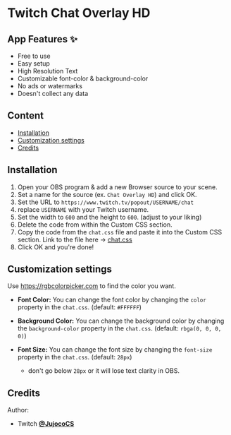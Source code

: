 # Twitch Chat Overlay HD

## **App Features ✨**

-   Free to use
-   Easy setup
-   High Resolution Text
-   Customizable font-color & background-color
-   No ads or watermarks
-   Doesn't collect any data

## Content

-   [Installation](#installation)
-   [Customization settings](#customization-settings)
-   [Credits](#credits)

## Installation

1. Open your OBS program & add a new Browser source to your scene.
2. Set a name for the source (ex. `Chat Overlay HD`) and click OK.
3. Set the URL to `https://www.twitch.tv/popout/USERNAME/chat`
4. replace `USERNAME` with your Twitch username.
5. Set the width to `600` and the height to `600`. (adjust to your liking)
6. Delete the code from within the Custom CSS section.
7. Copy the code from the `chat.css` file and paste it into the Custom CSS section. Link to the file here -> [chat.css](./chat.css)
8. Click OK and you're done!

## Customization settings

Use https://rgbcolorpicker.com to find the color you want.

-   **Font Color:** You can change the font color by changing the `color` property in the `chat.css`. (default: `#FFFFFF`)

-   **Background Color:** You can change the background color by changing the `background-color` property in the `chat.css`. (default: `rbga(0, 0, 0, 0)`)

-   **Font Size:** You can change the font size by changing the `font-size` property in the `chat.css`. (default: `28px`)
    -   don't go below `28px` or it will lose text clarity in OBS.

## Credits

Author:

-   Twitch [**@JujocoCS**](https://twitch.tv/JujocoCS)

